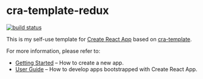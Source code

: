 # cra-template-redux

[![build status](https://img.shields.io/travis/com/bykenx/cra-template-rewired/master.svg?style=flat-square)](https://travis-ci.com/bykenx/cra-template-rewired)

This is my self-use template for [Create React App](https://github.com/facebook/create-react-app) based on [cra-template](https://github.com/facebook/create-react-app/tree/master/packages/cra-template).

For more information, please refer to:

- [Getting Started](https://create-react-app.dev/docs/getting-started) – How to create a new app.
- [User Guide](https://create-react-app.dev) – How to develop apps bootstrapped with Create React App.
